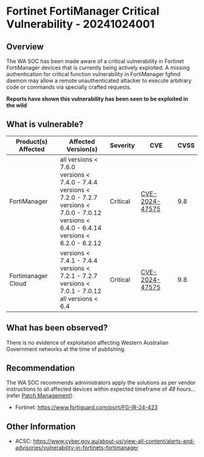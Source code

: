 # Fortinet FortiManager Critical Vulnerability - 20241024001

## Overview

The WA SOC has been made aware of a critical vulnerability in Fortinet FortiManager devices that is currently being actively exploited. A missing authentication for critical function vulnerability in FortiManager fgfmd daemon may allow a remote unauthenticated attacker to execute arbitrary code or commands via specially crafted requests.

**Reports have shown this vulnerability has been seen to be exploited in the wild**

## What is vulnerable?

| Product(s) Affected | Affected Version(s)                                                                                                                                                               | Severity | CVE                                                               | CVSS |
| ------------------- | --------------------------------------------------------------------------------------------------------------------------------------------------------------------------------- | -------- | ----------------------------------------------------------------- | ---- |
| FortiManager        | all versions \< 7.6.0 <br> versions \< 7.4.0 - 7.4.4 <br>versions \< 7.2.0 - 7.2.7  <br>versions \< 7.0.0 - 7.0.12 <br>versions \< 6.4.0 - 6.4.14 <br> versions \< 6.2.0 - 6.2.12 | Critical | [CVE-2024-47575](https://nvd.nist.gov/vuln/detail/CVE-2024-47575) | 9.8  |
| Fortimanager Cloud  | versions \< 7.4.1 - 7.4.4 <br> versions \< 7.2.1 - 7.2.7 <br>versions \< 7.0.1 - 7.0.12  <br>all versions \< 6.4                                                                  | Critical | [CVE-2024-47575](https://nvd.nist.gov/vuln/detail/CVE-2024-47575) | 9.8  |

## What has been observed?

There is no evidence of exploitation affecting Western Australian Government networks at the time of publishing.

## Recommendation

The WA SOC recommends administrators apply the solutions as per vendor instructions to all affected devices within expected timeframe of *48 hours...* (refer [Patch Management](../guidelines/patch-management.md)):

- Fortinet: <https://www.fortiguard.com/psirt/FG-IR-24-423>

## Other Information

- ACSC: <https://www.cyber.gov.au/about-us/view-all-content/alerts-and-advisories/vulnerability-in-fortinets-fortimanager>
